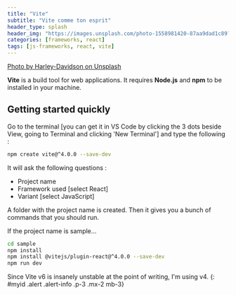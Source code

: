 ```yaml
---
title: "Vite"
subtitle: "Vite comme ton esprit"
header_type: splash
header_img: "https://images.unsplash.com/photo-1558981420-87aa9dad1c89?q=80&w=1170&auto=format&fit=crop&ixlib=rb-4.0.3&ixid=M3wxMjA3fDB8MHxwaG90by1wYWdlfHx8fGVufDB8fHx8fA%3D%3D"
categories: [frameworks, react]
tags: [js-frameworks, react, vite]
---
```


[Photo by Harley-Davidson on Unsplash](https://unsplash.com/@harleydavidson)

**Vite** is a build tool for web applications. It requires **Node.js** and **npm** to be installed in your machine.

## Getting started quickly

Go to the terminal [you can get it in VS Code by clicking the 3 dots beside View, going to Terminal and clicking 'New Terminal'] and type the following :

```bash
npm create vite@^4.0.0 --save-dev
```

It will ask the following questions :

- Project name
- Framework used [select React]
- Variant [select JavaScript]

A folder with the project name is created. Then it gives you a bunch of commands that you should run.

If the project name is sample...

```bash
cd sample
npm install
npm install @vitejs/plugin-react@^4.0.0 --save-dev
npm run dev
```

Since Vite v6 is insanely unstable at the point of writing, I'm using v4.
{: #myid .alert .alert-info .p-3 .mx-2 mb-3}
